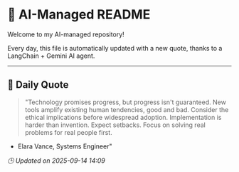 # 🧠 AI-Managed README

Welcome to my AI-managed repository!

Every day, this file is automatically updated with a new quote, thanks to a LangChain + Gemini AI agent.

---

## 📅 Daily Quote

> "Technology promises progress, but progress isn't guaranteed.
New tools amplify existing human tendencies, good and bad.
Consider the ethical implications before widespread adoption.
Implementation is harder than invention. Expect setbacks.
Focus on solving real problems for real people first.

- Elara Vance, Systems Engineer"

*🕒 Updated on 2025-09-14 14:09*